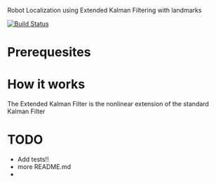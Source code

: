 Robot Localization using Extended Kalman Filtering with landmarks


[![Build Status](https://travis-ci.org/jzuern/robot-localization.svg?branch=master)](https://travis-ci.org/jzuern/robot-localization)

# Prerequesites


# How it works

The Extended Kalman Filter is the nonlinear extension of the standard Kalman Filter


# TODO

- Add tests!!
- more README.md
- 
